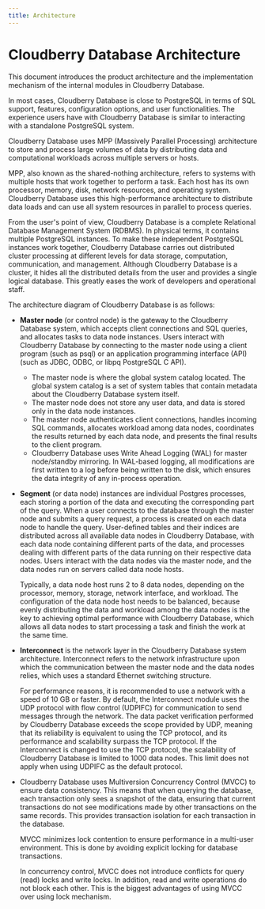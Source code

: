 ```yaml
---
title: Architecture
---
```


# Cloudberry Database Architecture

This document introduces the product architecture and the implementation mechanism of the internal modules in Cloudberry Database.

In most cases, Cloudberry Database is close to PostgreSQL in terms of SQL support, features, configuration options, and user functionalities. The experience users have with Cloudberry Database is similar to interacting with a standalone PostgreSQL system.

Cloudberry Database uses MPP (Massively Parallel Processing) architecture to store and process large volumes of data by distributing data and computational workloads across multiple servers or hosts.

MPP, also known as the shared-nothing architecture, refers to systems with multiple hosts that work together to perform a task. Each host has its own processor, memory, disk, network resources, and operating system. Cloudberry Database uses this high-performance architecture to distribute data loads and can use all system resources in parallel to process queries.

From the user's point of view, Cloudberry Database is a complete Relational Database Management System (RDBMS). In physical terms, it contains multiple PostgreSQL instances. To make these independent PostgreSQL instances work together, Cloudberry Database carries out distributed cluster processing at different levels for data storage, computation, communication, and management. Although Cloudberry Database is a cluster, it hides all the distributed details from the user and provides a single logical database. This greatly eases the work of developers and operational staff.

The architecture diagram of Cloudberry Database is as follows:

<!-- ![Cloudberry Architecture](./media/cbdb-arch.png) -->

- **Master node** (or control node) is the gateway to the Cloudberry Database system, which accepts client connections and SQL queries, and allocates tasks to data node instances. Users interact with Cloudberry Database by connecting to the master node using a client program (such as psql) or an application programming interface (API) (such as JDBC, ODBC, or libpq PostgreSQL C API).
    - The master node is where the global system catalog located. The global system catalog is a set of system tables that contain metadata about the Cloudberry Database system itself.
    - The master node does not store any user data, and data is stored only in the data node instances.
    - The master node authenticates client connections, handles incoming SQL commands, allocates workload among data nodes, coordinates the results returned by each data node, and presents the final results to the client program.
    - Cloudberry Database uses Write Ahead Logging (WAL) for master node/standby mirroring. In WAL-based logging, all modifications are first written to a log before being written to the disk, which ensures the data integrity of any in-process operation.

- **Segment** (or data node) instances are individual Postgres processes, each storing a portion of the data and executing the corresponding part of the query. When a user connects to the database through the master node and submits a query request, a process is created on each data node to handle the query. User-defined tables and their indices are distributed across all available data nodes in Cloudberry Database, with each data node containing different parts of the data, and processes dealing with different parts of the data running on their respective data nodes. Users interact with the data nodes via the master node, and the data nodes run on servers called data node hosts.

    Typically, a data node host runs 2 to 8 data nodes, depending on the processor, memory, storage, network interface, and workload. The configuration of the data node host needs to be balanced, because evenly distributing the data and workload among the data nodes is the key to achieving optimal performance with Cloudberry Database, which allows all data nodes to start processing a task and finish the work at the same time.

- **Interconnect** is the network layer in the Cloudberry Database system architecture. Interconnect refers to the network infrastructure upon which the communication between the master node and the data nodes relies, which uses a standard Ethernet switching structure.

    For performance reasons, it is recommended to use a network with a speed of 10 GB or faster. By default, the Interconnect module uses the UDP protocol with flow control (UDPIFC) for communication to send messages through the network. The data packet verification performed by Cloudberry Database exceeds the scope provided by UDP, meaning that its reliability is equivalent to using the TCP protocol, and its performance and scalability surpass the TCP protocol. If the Interconnect is changed to use the TCP protocol, the scalability of Cloudberry Database is limited to 1000 data nodes. This limit does not apply when using UDPIFC as the default protocol.

- Cloudberry Database uses Multiversion Concurrency Control (MVCC) to ensure data consistency. This means that when querying the database, each transaction only sees a snapshot of the data, ensuring that current transactions do not see modifications made by other transactions on the same records. This provides transaction isolation for each transaction in the database.

    MVCC minimizes lock contention to ensure performance in a multi-user environment. This is done by avoiding explicit locking for database transactions.
    
    In concurrency control, MVCC does not introduce conflicts for query (read) locks and write locks. In addition, read and write operations do not block each other. This is the biggest advantages of using MVCC over using lock mechanism.
